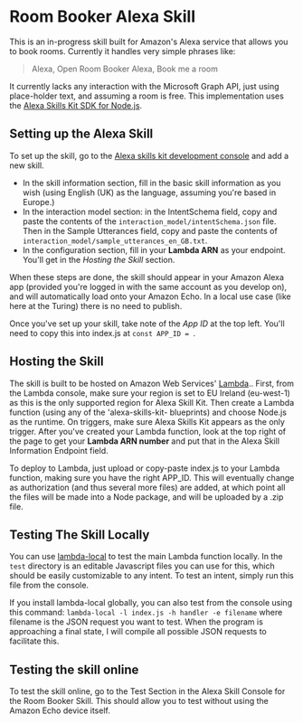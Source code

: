 # Room Booker Alexa Skill

This is an in-progress skill built for Amazon's Alexa service that allows you to book rooms. Currently it handles very simple phrases like:

> Alexa, Open Room Booker
> Alexa, Book me a room

It currently lacks any interaction with the Microsoft Graph API, just using place-holder text, and assuming a room is free. This implementation uses the [Alexa Skills Kit SDK for Node.js](https://github.com/alexa/alexa-skills-kit-sdk-for-nodejs).

## Setting up the Alexa Skill

To set up the skill, go to the [Alexa skills kit development console](https://developer.amazon.com/edw/home.html) and add a new skill.

* In the skill information section, fill in the basic skill information as you wish (using English (UK) as the language, assuming you're based in Europe.)
* In the interaction model section: in the IntentSchema field, copy and paste the contents of the `interaction_model/intentSchema.json` file. Then in the Sample Utterances field, copy and paste the contents of
`interaction_model/sample_utterances_en_GB.txt`.
* In the configuration section, fill in your **Lambda ARN** as your endpoint. You'll get in the *Hosting the Skill* section. 

When these steps are done, the skill should appear in your Amazon Alexa app (provided you're logged in with the same account as you develop on), and will automatically load onto your Amazon Echo. In a local use case (like here at the Turing) there is no need to publish.

Once you've set up your skill, take note of the *App ID* at the top left. You'll need to copy this into index.js at `const APP_ID = `.

## Hosting the Skill

The skill is built to be hosted on Amazon Web Services' [Lambda](https://aws.amazon.com/lambda/).. First, from the Lambda console, make sure your region is set to EU Ireland (eu-west-1) as this is the only supported region for Alexa Skill Kit. Then create a Lambda function (using any of the 'alexa-skills-kit- blueprints) and choose Node.js as the runtime. On triggers, make sure Alexa Skills Kit appears as the only trigger. After you've created your Lambda function, look at the top right of the page to get your **Lambda ARN number** and put that in the Alexa Skill Information Endpoint field.

To deploy to Lambda, just upload or copy-paste index.js to your Lambda function, making sure you have the right APP_ID. This will eventually change as authorization (and thus several more files) are added, at which point all the files will be made into a Node package, and will be uploaded by a .zip file.

## Testing The Skill Locally

You can use [lambda-local](https://www.npmjs.com/package/lambda-local) to test the main Lambda function locally. In the `test` directory is an editable Javascript files you can use for this, which should be easily customizable to any intent. To test an intent, simply run this file from the console.

If you install lambda-local globally, you can also test from the console using this command: `lambda-local -l index.js -h handler -e filename` where filename is the JSON request you want to test. When the program is approaching a final state, I will compile all possible JSON requests to facilitate this.

## Testing the skill online

To test the skill online, go to the Test Section in the Alexa Skill Console for the Room Booker Skill. This should allow you to test without using the Amazon Echo device itself.
